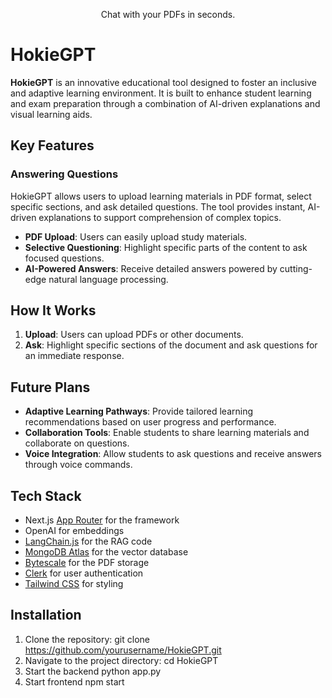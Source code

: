 

<p align="center">
  Chat with your PDFs in seconds.
</p>

# HokieGPT

**HokieGPT** is an innovative educational tool designed to foster an inclusive and adaptive learning environment. It is built to enhance student learning and exam preparation through a combination of AI-driven explanations and visual learning aids.

## Key Features

### Answering Questions
HokieGPT allows users to upload learning materials in PDF format, select specific sections, and ask detailed questions. The tool provides instant, AI-driven explanations to support comprehension of complex topics.

- **PDF Upload**: Users can easily upload study materials.
- **Selective Questioning**: Highlight specific parts of the content to ask focused questions.
- **AI-Powered Answers**: Receive detailed answers powered by cutting-edge natural language processing.

## How It Works

1. **Upload**: Users can upload PDFs or other documents.
2. **Ask**: Highlight specific sections of the document and ask questions for an immediate response.

## Future Plans
- **Adaptive Learning Pathways**: Provide tailored learning recommendations based on user progress and performance.
- **Collaboration Tools**: Enable students to share learning materials and collaborate on questions.
- **Voice Integration**: Allow students to ask questions and receive answers through voice commands.


## Tech Stack

- Next.js [App Router](https://nextjs.org/docs/app) for the framework
- OpenAI for embeddings
- [LangChain.js](https://js.langchain.com/docs/get_started/introduction/) for the RAG code
- [MongoDB Atlas](https://www.mongodb.com/atlas/database) for the vector database
- [Bytescale](https://www.bytescale.com/) for the PDF storage
- [Clerk](https://clerk.dev/) for user authentication
- [Tailwind CSS](https://tailwindcss.com/) for styling

## Installation
1. Clone the repository:
   git clone https://github.com/yourusername/HokieGPT.git
2.	Navigate to the project directory:
   cd HokieGPT
4. Start the backend
   python app.py
5. Start frontend
   npm start
